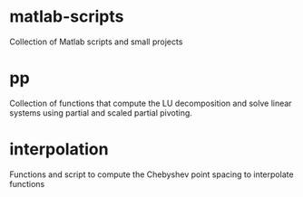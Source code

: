 # matlab-scripts
Collection of Matlab scripts and small projects

# pp
Collection of functions that compute the LU decomposition and solve linear systems using partial and scaled partial pivoting. 

# interpolation
Functions and script to compute the Chebyshev point spacing to interpolate functions 
